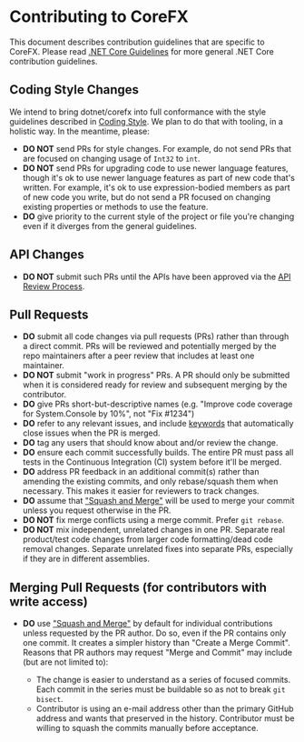 Contributing to CoreFX
======================

This document describes contribution guidelines that are specific to CoreFX. Please read [.NET Core Guidelines](https://github.com/dotnet/coreclr/blob/master/Documentation/project-docs/contributing.md) for more general .NET Core contribution guidelines.

Coding Style Changes
--------------------

We intend to bring dotnet/corefx into full conformance with the style guidelines described in [Coding Style](../coding-guidelines/coding-style.md). We plan to do that with tooling, in a holistic way. In the meantime, please:

* **DO NOT** send PRs for style changes. For example, do not send PRs that are focused on changing usage of ```Int32``` to ```int```.
* **DO NOT** send PRs for upgrading code to use newer language features, though it's ok to use newer language features as part of new code that's written.  For example, it's ok to use expression-bodied members as part of new code you write, but do not send a PR focused on changing existing properties or methods to use the feature.
* **DO** give priority to the current style of the project or file you're changing even if it diverges from the general guidelines.

API Changes
-----------

* **DO NOT** submit such PRs until the APIs have been approved via the [API Review Process](api-review-process.md).

Pull Requests
-------------

* **DO** submit all code changes via pull requests (PRs) rather than through a direct commit. PRs will be reviewed and potentially merged by the repo maintainers after a peer review that includes at least one maintainer.
* **DO NOT** submit "work in progress" PRs.  A PR should only be submitted when it is considered ready for review and subsequent merging by the contributor.
* **DO** give PRs short-but-descriptive names (e.g. "Improve code coverage for System.Console by 10%", not "Fix #1234")
* **DO** refer to any relevant issues, and include [keywords](https://help.github.com/articles/closing-issues-via-commit-messages/) that automatically close issues when the PR is merged.
* **DO** tag any users that should know about and/or review the change.
* **DO** ensure each commit successfully builds.  The entire PR must pass all tests in the Continuous Integration (CI) system before it'll be merged.
* **DO** address PR feedback in an additional commit(s) rather than amending the existing commits, and only rebase/squash them when necessary.  This makes it easier for reviewers to track changes.
* **DO** assume that ["Squash and Merge"](https://github.com/blog/2141-squash-your-commits) will be used to merge your commit unless you request otherwise in the PR.
* **DO NOT** fix merge conflicts using a merge commit. Prefer `git rebase`.
* **DO NOT** mix independent, unrelated changes in one PR. Separate real product/test code changes from larger code formatting/dead code removal changes. Separate unrelated fixes into separate PRs, especially if they are in different assemblies.

Merging Pull Requests (for contributors with write access)
----------------------------------------------------------

* **DO** use ["Squash and Merge"](https://github.com/blog/2141-squash-your-commits) by default for individual contributions unless requested by the PR author.
  Do so, even if the PR contains only one commit. It creates a simpler history than "Create a Merge Commit".
  Reasons that PR authors may request "Merge and Commit" may include (but are not limited to):

  - The change is easier to understand as a series of focused commits. Each commit in the series must be buildable so as not to break `git bisect`.
  - Contributor is using an e-mail address other than the primary GitHub address and wants that preserved in the history. Contributor must be willing to squash
    the commits manually before acceptance.

